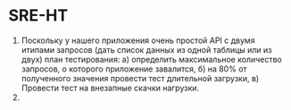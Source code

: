# SRE-HT

1. Поскольку у нашего приложения очень простой API с двумя итипами запросов (дать список данных из одной таблицы или из двух) план тестирования: а) определить максимальное количество запросов, о которого приложение завалится, б) на 80% от полученного значения провести тест длительной загрузки, в) Провести тест на внезапные скачки нагрузки.
2. 
